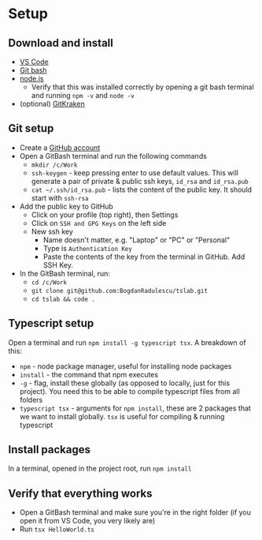 # Setup

## Download and install
* [VS Code](https://code.visualstudio.com/download)
* [Git bash](https://git-scm.com/downloads)
* [node.js](https://nodejs.org/en/download/)
    * Verify that this was installed correctly by opening a git bash terminal and running `npm -v` and `node -v`
* (optional) [GitKraken](https://www.gitkraken.com/download)

## Git setup

* Create a [GitHub account](https://github.com/signup?source=login)
* Open a GitBash terminal and run the following commands
    * `mkdir /c/Work`
    * `ssh-keygen` - keep pressing enter to use default values. This will generate a pair of private & public ssh keys, `id_rsa` and `id_rsa.pub`
    * `cat ~/.ssh/id_rsa.pub` - lists the content of the public key. It should start with `ssh-rsa`
* Add the public key to GitHub
    * Click on your profile (top right), then Settings
    * Click on `SSH and GPG Keys` on the left side
    * New ssh key
        * Name doesn't matter, e.g. "Laptop" or "PC" or "Personal"
        * Type is `Authentication Key`
        * Paste the contents of the key from the terminal in GitHub. Add SSH Key.
* In the GitBash terminal, run:
    * `cd /c/Work`
    * `git clone git@github.com:BogdanRadulescu/tslab.git`
    * `cd tslab && code .`

## Typescript setup
Open a terminal and run `npm install -g typescript tsx`. A breakdown of this:
* `npm` - node package manager, useful for installing node packages
* `install` - the command that npm executes
* `-g` - flag, install these globally (as opposed to locally, just for this project). You need this to be able to compile typescript files from all folders
* `typescript tsx` - arguments for `npm install`, these are 2 packages that we want to install globally. `tsx` is useful for compiling & running typescript

## Install packages
In a terminal, opened in the project root, run `npm install`

## Verify that everything works
* Open a GitBash terminal and make sure you're in the right folder (if you open it from VS Code, you very likely are)
* Run `tsx HelloWorld.ts`
